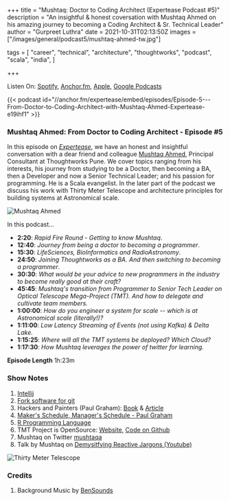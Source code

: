 +++
title = "Mushtaq: Doctor to Coding Architect (Expertease Podcast #5)"
description = "An insightful & honest coversation with Mushtaq Ahmed on his amazing journey to becoming a Coding Architect & Sr. Technical Leader"
author = "Gurpreet Luthra"
date = 2021-10-31T02:13:50Z
images = ["/images/general/podcast5/mushtaq-ahmed-tw.jpg"]


tags = [
    "career",
    "technical",
    "architecture",
    "thoughtworks",
    "podcast",
    "scala",
    "india",
]

+++

Listen On: [Spotify](https://open.spotify.com/show/1jA35fmXfHzNoiauVLoU8B), [Anchor.fm](https://anchor.fm/expertease), [Apple](https://podcasts.apple.com/in/podcast/expertease/id1524690855), [Google Podcasts](https://podcasts.google.com/feed/aHR0cHM6Ly9hbmNob3IuZm0vcy8yY2JhOGVmOC9wb2RjYXN0L3Jzcw==)

{{< podcast id="//anchor.fm/expertease/embed/episodes/Episode-5---From-Doctor-to-Coding-Architect-with-Mushtaq-Ahmed-Expertease-e19ihf1" >}}

### Mushtaq Ahmed: From Doctor to Coding Architect - Episode #5
In this episode on [_Expertease_](https://anchor.fm/expertease), we have an honest and insightful conversation with a dear friend and colleague [Mushtaq Ahmed](https://www.linkedin.com/in/mushtaq-ahmed-a0b76b/?originalSubdomain=in), Principal Consultant at Thoughtworks Pune.
We cover topics ranging from his interests, his journey from studying to be a Doctor, then becoming a BA, then a Developer and now a Senior Technical Leader; 
and his passion for programming. He is a Scala evangelist. In the later part of the podcast we discuss his work with Thirty Meter Telescope and architecture principles for building systems at Astronomical scale.

![Mushtaq Ahmed](/images/general/podcast5/mushtaq-ahmed-tw.jpg "Mushtaq Ahmed")

In this podcast...

- **2:20**: _Rapid Fire Round - Getting to know Mushtaq_.
- **12:40**: _Journey from being a doctor to becoming a programmer_.
- **15:30**: _LifeSciences, BioInformatics and RadioAstronomy_.
- **24:50**: _Joining Thoughtworks as a BA. And then switching to becoming a programmer_.
- **30:30**: _What would be your advice to new programmers in the industry to become really good at their craft?_
- **45:45**: _Mushtaq's transition from Programmer to Senior Tech Leader on Optical Telescope Mega-Project (TMT). And how to delegate and cultivate team members._
- **1:00:00**: _How do you engineer a system for scale -- which is at Astronomical scale (literally!)?_
- **1:11:00**: _Low Latency Streaming of Events (not using Kafka) & Delta Lake._
- **1:15:25**: _Where will all the TMT systems be deployed? Which Cloud?_
- **1:17:30**: _How Mushtaq leverages the power of twitter for learning._

**Episode Length** 1h:23m


### Show Notes

1. [Intellij](https://www.jetbrains.com/idea/)
2. [Fork software for git](https://git-fork.com/)
3. Hackers and Painters (Paul Graham): [Book](https://www.amazon.in/dp/B0026OR2NQ/ref=dp-kindle-redirect?_encoding=UTF8&btkr=1.) & [Article](http://www.paulgraham.com/hp.html)
4. [Maker's Schedule, Manager's Schedule - Paul Graham](http://www.paulgraham.com/makersschedule.html) 
5. [R Programming Language](https://en.wikipedia.org/wiki/R_(programming_language)) 
6. TMT Project is OpenSource: [Website](https://www.tmt.org), [Code on Github](https://github.com/tmtsoftware)
7. Mushtaq on Twitter [mushtaqa](https://twitter.com/mushtaqa?lang=en) 
8. Talk by Mushtaq on [Demysitfying Reactive Jargons (Youtube)](https://confengine.com/conferences/functional-conf-2014/proposal/383/demystify-the-reactive-jargons)


![Thirty Meter Telescope](https://cdn.mos.cms.futurecdn.net/7Y8iLggoy4vgiwvoihDcXe-970-80.jpg.webp "Thirty Meter Telescope")

### Credits

1. Background Music by [BenSounds](https://www.bensound.com/royalty-free-music)
 

